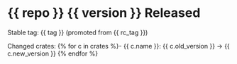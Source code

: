 # {{ repo }} {{ version }} Released

Stable tag: {{ tag }} (promoted from {{ rc_tag }})

Changed crates:
{% for c in crates %}- {{ c.name }}: {{ c.old_version }} → {{ c.new_version }}
{% endfor %}
